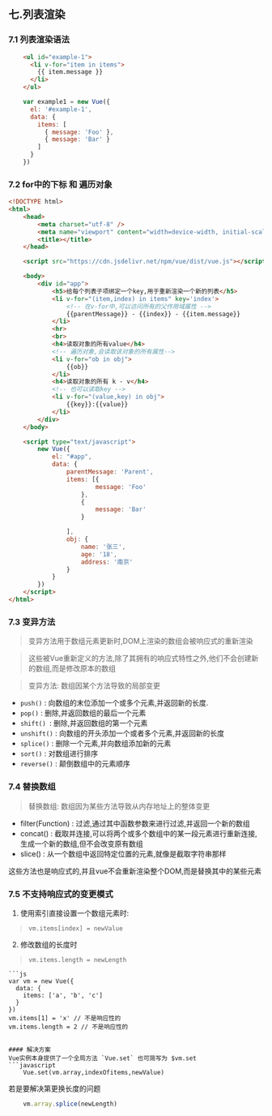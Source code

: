 ## 七.列表渲染
### 7.1 列表渲染语法
```html
	<ul id="example-1">
	  <li v-for="item in items">
		{{ item.message }}
	  </li>
	</ul>
```

```js
	var example1 = new Vue({
	  el: '#example-1',
	  data: {
		items: [
		  { message: 'Foo' },
		  { message: 'Bar' }
		]
	  }
	})
```


### 7.2 for中的下标 和 遍历对象 
```html
<!DOCTYPE html>
<html>
	<head>
		<meta charset="utf-8" />
		<meta name="viewport" content="width=device-width, initial-scale=1">
		<title></title>
	</head>

	<script src="https://cdn.jsdelivr.net/npm/vue/dist/vue.js"></script>

	<body>
		<div id="app">
			<h5>给每个列表子项绑定一个key,用于重新渲染一个新的列表</h5>
			<li v-for="(item,index) in items" key='index'>
				<!-- 在v-for中,可以访问所有的父作用域属性 -->
				{{parentMessage}} - {{index}} - {{item.message}} 
			</li>
			<hr>
			<br>
			<h4>读取对象的所有value</h4>
			<!-- 遍历对象,会读取该对象的所有属性-->
			<li v-for="ob in obj">
				{{ob}}
			</li>
			<h4>读取对象的所有 k - v</h4>
			<!-- 也可以读取key -->
			<li v-for="(value,key) in obj">
				{{key}}:{{value}}
			</li>
		</div>
	</body>

	<script type="text/javascript">
		new Vue({
			el: "#app",
			data: {
				parentMessage: 'Parent',
				items: [{
						message: 'Foo'
					},
					{
						message: 'Bar'
					}

				],
				obj: {
					name: '张三',
					age: '18',
					address: '南京'
				}
			}
		})
	</script>
</html>

```


### 7.3 变异方法
> 变异方法用于数组元素更新时,DOM上渲染的数组会被响应式的重新渲染

> 这些被Vue重新定义的方法,除了其拥有的响应式特性之外,他们不会创建新的数组,而是修改原本的数组

> 变异方法: 数组因某个方法导致的局部变更
- `push()` : 向数组的末位添加一个或多个元素,并返回新的长度.
- `pop()` : 删除,并返回数组的最后一个元素
- `shift() `: 删除,并返回数组的第一个元素
- `unshift()` : 向数组的开头添加一个或者多个元素,并返回新的长度
- `splice()` : 删除一个元素,并向数组添加新的元素
- `sort()` : 对数组进行排序
- `reverse()` : 颠倒数组中的元素顺序


### 7.4 替换数组
> 替换数组: 数组因为某些方法导致从内存地址上的整体变更
- filter(Function) :  过滤,通过其中函数参数来进行过滤,并返回一个新的数组
- concat() : 截取并连接,可以将两个或多个数组中的某一段元素进行重新连接,生成一个新的数组,但不会改变原有数组
- slice() : 从一个数组中返回特定位置的元素,就像是截取字符串那样

这些方法也是响应式的,并且vue不会重新渲染整个DOM,而是替换其中的某些元素




### 7.5 不支持响应式的变更模式
1. 使用索引直接设置一个数组元素时:
> `vm.items[index] = newValue`

2. 修改数组的长度时
> `vm.items.length = newLength`

	```js
	var vm = new Vue({
	  data: {
		items: ['a', 'b', 'c']
	  }
	})
	vm.items[1] = 'x' // 不是响应性的
	vm.items.length = 2 // 不是响应性的
```

#### 解决方案
Vue实例本身提供了一个全局方法 `Vue.set` 也可简写为 $vm.set
```javascript
	Vue.set(vm.array,indexOfitems,newValue)
```

若是要解决第更换长度的问题
```javascript
	vm.array.splice(newLength)
```
